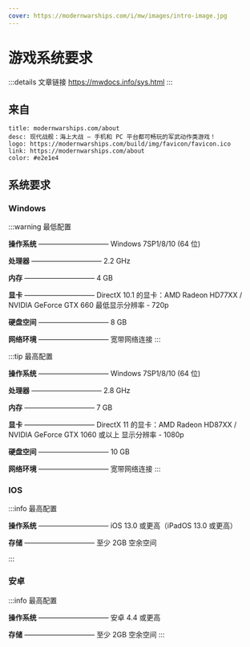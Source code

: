 ```yaml
---
cover: https://modernwarships.com/i/mw/images/intro-image.jpg
---
```


# 游戏系统要求
:::details 文章链接
https://mwdocs.info/sys.html
:::
## 来自

```card
title: modernwarships.com/about
desc: 现代战舰：海上大战 — 手机和 PC 平台都可畅玩的军武动作类游戏！
logo: https://modernwarships.com/build/img/favicon/favicon.ico
link: https://modernwarships.com/about
color: #e2e1e4
```

## 系统要求

### Windows

:::warning 最低配置

**操作系统**
——————————
Windows 7SP1/8/10 (64 位)

**处理器**
——————————
2.2 GHz

**内存**
——————————
4 GB

**显卡**
——————————
DirectX 10.1 的显卡：AMD Radeon HD77XX / NVIDIA GeForce GTX 660
最低显示分辨率 - 720p

**硬盘空间**
——————————
8 GB

**网络环境**
——————————
宽带网络连接
:::

:::tip 最高配置

**操作系统**
——————————
Windows 7SP1/8/10 (64 位)

**处理器**
——————————
2.8 GHz

**内存**
——————————
7 GB

**显卡**
——————————
DirectX 11 的显卡：AMD Radeon HD87XX / NVIDIA GeForce GTX 1060 或以上
显示分辨率 - 1080p

**硬盘空间**
——————————
10 GB

**网络环境**
——————————
宽带网络连接
:::


### IOS

:::info 最高配置

**操作系统**
——————————
iOS 13.0 或更高（iPadOS 13.0 或更高）

**存储**
——————————
至少 2GB 空余空间

:::

### 安卓

:::info 最高配置

**操作系统**
——————————
安卓 4.4 或更高

**存储**
——————————
至少 2GB 空余空间
:::